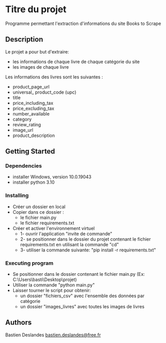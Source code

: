 # Titre du projet

Programme permettant l'extraction d'informations du site Books to Scrape

## Description

Le projet a pour but d'extraire:
- les informations de chaque livre de chaque catégorie du site
- les images de chaque livre

Les informations des livres sont les suivantes :
- product_page_url
- universal_ product_code (upc)
- title
- price_including_tax
- price_excluding_tax 
- number_available
- category
- review_rating
- image_url
- product_description

## Getting Started

### Dependencies

* installer Windows, version 10.0.19043
* installer python 3.10

### Installing
* Créer un dossier en local
* Copier dans ce dossier :
  * le fichier main.py
  * le fichier requirements.txt
* Créer et activer l'environnement virtuel 
  * 1- ouvrir l'application "invite de commande"
  * 2- se positionner dans le dossier du projet contenant le fichier requirements.txt en utilisant  la commande "cd"
  * 3- utiliser la commande suivante: "pip install -r requirements.txt"

### Executing program

* Se positionner dans le dossier contenant le fichier main.py (Ex: C:\Users\basti\Desktop\projet)
* Utiliser la commande "python main.py"
* Laisser tourner le script pour obtenir:
  * un dossier "fichiers_csv" avec l'ensemble des données par catégorie
  * un dossier "images_livres" avec toutes les images de livres

## Authors
Bastien Deslandes
bastien.deslandes@free.fr